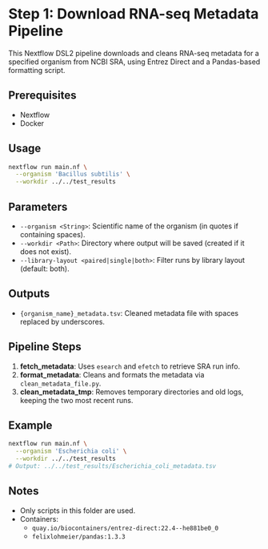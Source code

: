 # Step 1: Download RNA-seq Metadata Pipeline

This Nextflow DSL2 pipeline downloads and cleans RNA-seq metadata for a specified organism from NCBI SRA, using Entrez Direct and a Pandas-based formatting script.

## Prerequisites

- Nextflow
- Docker

## Usage

```bash
nextflow run main.nf \
  --organism 'Bacillus subtilis' \
  --workdir ../../test_results
```

## Parameters

- `--organism <String>`: Scientific name of the organism (in quotes if containing spaces).
- `--workdir <Path>`: Directory where output will be saved (created if it does not exist).
- `--library-layout <paired|single|both>`: Filter runs by library layout (default: both).

## Outputs

- `{organism_name}_metadata.tsv`: Cleaned metadata file with spaces replaced by underscores.

## Pipeline Steps

1. **fetch_metadata**: Uses `esearch` and `efetch` to retrieve SRA run info.
2. **format_metadata**: Cleans and formats the metadata via `clean_metadata_file.py`.
3. **clean_metadata_tmp**: Removes temporary directories and old logs, keeping the two most recent runs.

## Example

```bash
nextflow run main.nf \
  --organism 'Escherichia coli' \
  --workdir ../../test_results
# Output: ../../test_results/Escherichia_coli_metadata.tsv
```

## Notes

- Only scripts in this folder are used.
- Containers:
  - `quay.io/biocontainers/entrez-direct:22.4--he881be0_0`
  - `felixlohmeier/pandas:1.3.3`
